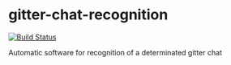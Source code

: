 # gitter-chat-recognition
[![Build Status](https://travis-ci.org/grazianocastellano/gitter-chat-recognition.svg?branch=master)](https://travis-ci.org/grazianocastellano/gitter-chat-recognition)

Automatic software for recognition of a determinated gitter chat  
